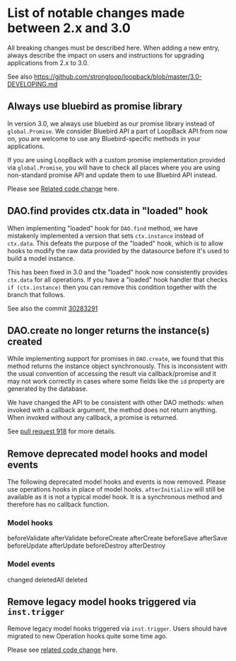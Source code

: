 # List of notable changes made between 2.x and 3.0

All breaking changes must be described here. When adding a new entry,
always describe the impact on users and instructions for upgrading
applications from 2.x to 3.0.

See also https://github.com/strongloop/loopback/blob/master/3.0-DEVELOPING.md

## Always use bluebird as promise library

In version 3.0, we always use bluebird as our promise library
instead of `global.Promise`.
We consider Bluebird API a part of LoopBack API from now on,
you are welcome to use any Bluebird-specific methods in your applications.

If you are using LoopBack with a custom promise implementation provided
via `global.Promise`,
you will have to check all places where you are using non-standard promise API
and update them to use Bluebird API instead.

Please see [Related code change](https://github.com/strongloop/loopback-datasource-juggler/pull/790) here.

## DAO.find provides ctx.data in "loaded" hook

When implementing "loaded" hook for `DAO.find` method, we have mistakenly
implemented a version that sets `ctx.instance` instead of `ctx.data`. This
defeats the purpose of the "loaded" hook, which is to allow hooks to modify
the raw data provided by the datasource before it's used to build a model
instance.

This has been fixed in 3.0 and the "loaded" hook now consistently provides
`ctx.data` for all operations. If you have a "loaded" hook handler that
checks `if (ctx.instance)` then you can remove this condition together with
the branch that follows.

See also the commit [30283291](https://github.com/strongloop/loopback-datasource-juggler/commit/30283291?w=1)

## DAO.create no longer returns the instance(s) created

While implementing support for promises in `DAO.create`, we found that this
method returns the instance object synchronously. This is inconsistent with
the usual convention of accessing the result via callback/promise and it may
not work correctly in cases where some fields like the `id` property are
generated by the database.

We have changed the API to be consistent with other DAO methods: when invoked
with a callback argument, the method does not return anything. When invoked
without any callback, a promise is returned.

See [pull request 918](https://github.com/strongloop/loopback-datasource-juggler/pull/918)
for more details.


## Remove deprecated model hooks and model events
The following deprecated model hooks and events is now removed. Please use operations hooks in place
of model hooks. `afterInitialize` will still be available as it is not a typical model hook. It is a
synchronous method and therefore has no callback function.

### Model hooks
beforeValidate
afterValidate
beforeCreate
afterCreate
beforeSave
afterSave
beforeUpdate
afterUpdate
beforeDestroy
afterDestroy

### Model events
changed
deletedAll
deleted

## Remove legacy model hooks triggered via `inst.trigger`
Remove legacy model hooks triggered via `inst.trigger`. Users should have migrated to new
Operation hooks quite some time ago.

Please see [related code change](https://github.com/strongloop/loopback/pull/) here.
